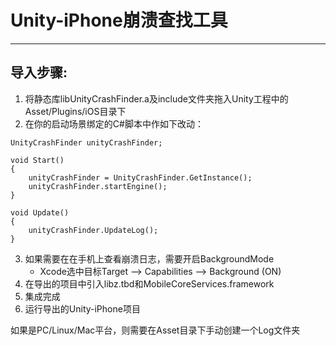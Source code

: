 #  Unity-iPhone崩溃查找工具
---

## 导入步骤:
1. 将静态库libUnityCrashFinder.a及include文件夹拖入Unity工程中的Asset/Plugins/iOS目录下
2. 在你的启动场景绑定的C#脚本中作如下改动：
```
UnityCrashFinder unityCrashFinder;

void Start()
{
    unityCrashFinder = UnityCrashFinder.GetInstance();
    unityCrashFinder.startEngine();
}

void Update()
{
    unityCrashFinder.UpdateLog();
}
```

3. 如果需要在在手机上查看崩溃日志，需要开启BackgroundMode
    * Xcode选中目标Target --> Capabilities --> Background (ON)
4. 在导出的项目中引入libz.tbd和MobileCoreServices.framework
5. 集成完成
6. 运行导出的Unity-iPhone项目

如果是PC/Linux/Mac平台，则需要在Asset目录下手动创建一个Log文件夹
